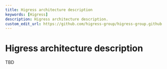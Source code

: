 ```yaml
---
title: Higress architecture description
keywords: [Higress]
description: Higress architecture description.
custom_edit_url: https://github.com/higress-group/higress-group.github.io/blob/master/i18n/zh-cn/docusaurus-plugin-content-docs/current/dev/architecture.md
---
```


# Higress architecture description

TBD